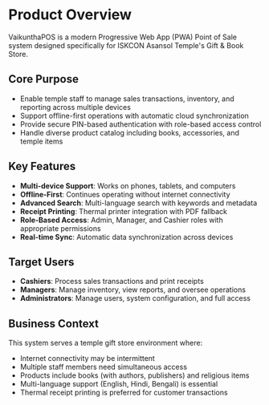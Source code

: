 # Product Overview

VaikunthaPOS is a modern Progressive Web App (PWA) Point of Sale system designed specifically for ISKCON Asansol Temple's Gift & Book Store. 

## Core Purpose
- Enable temple staff to manage sales transactions, inventory, and reporting across multiple devices
- Support offline-first operations with automatic cloud synchronization
- Provide secure PIN-based authentication with role-based access control
- Handle diverse product catalog including books, accessories, and temple items

## Key Features
- **Multi-device Support**: Works on phones, tablets, and computers
- **Offline-First**: Continues operating without internet connectivity
- **Advanced Search**: Multi-language search with keywords and metadata
- **Receipt Printing**: Thermal printer integration with PDF fallback
- **Role-Based Access**: Admin, Manager, and Cashier roles with appropriate permissions
- **Real-time Sync**: Automatic data synchronization across devices

## Target Users
- **Cashiers**: Process sales transactions and print receipts
- **Managers**: Manage inventory, view reports, and oversee operations
- **Administrators**: Manage users, system configuration, and full access

## Business Context
This system serves a temple gift store environment where:
- Internet connectivity may be intermittent
- Multiple staff members need simultaneous access
- Products include books (with authors, publishers) and religious items
- Multi-language support (English, Hindi, Bengali) is essential
- Thermal receipt printing is preferred for customer transactions